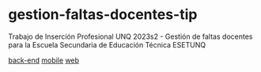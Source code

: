 # gestion-faltas-docentes-tip
Trabajo de Inserción Profesional UNQ 2023s2 - Gestión de faltas docentes para la Escuela Secundaria de Educación Técnica ESETUNQ

[back-end](https://github.com/UnderABloodySky/gestion-faltas-docentes-tip-back)
[mobile](https://github.com/UnderABloodySky/gestion-faltas-docentes-tip-front-mobile)
[web](https://github.com/UnderABloodySky/gestion-faltas-docentes-tip-front-web)
